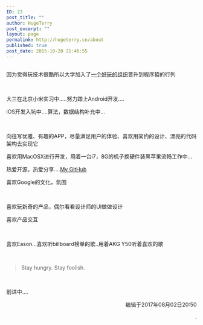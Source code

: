 ```yaml
---
ID: 23
post_title: ""
author: HugeTerry
post_excerpt: ""
layout: page
permalink: http://hugeterry.cn/about
published: true
post_date: 2015-10-20 21:46:55
---
```

<img class="alignnone" src="http://hugeterry.cn/img/aboutme.jpg" alt="" />

因为觉得玩技术很酷所以大学加入了<a href="http://www.xingkong.us/">一个好玩的组织</a>晋升到程序猿的行列

&nbsp;

大三在北京小米实习中.....努力踏上Android开发....

iOS开发入坑中....算法，数据结构补充中...

&nbsp;

向往写优雅、有趣的APP，尽量满足用户的体验、喜欢用简约的设计、漂亮的代码架构去实现它

喜欢用MacOSX进行开发，用着一台i7，8G的机子换硬件装黑苹果流畅工作中...

热爱开源，热爱分享....<a href="https://github.com/hugeterry">My GitHub</a>

喜欢Google的文化，氛围

&nbsp;

喜欢玩新奇的产品，偶尔看看设计师的UI做做设计

喜欢产品交互

&nbsp;

喜欢Eason...喜欢听billboard榜单的歌..用着AKG Y50听着喜欢的歌

&nbsp;
<blockquote>Stay hungry. Stay foolish.</blockquote>
&nbsp;

前进中....
<p style="text-align: right;">编辑于2017年08月02日20:50</p>
<p style="text-align: right;">.</p>